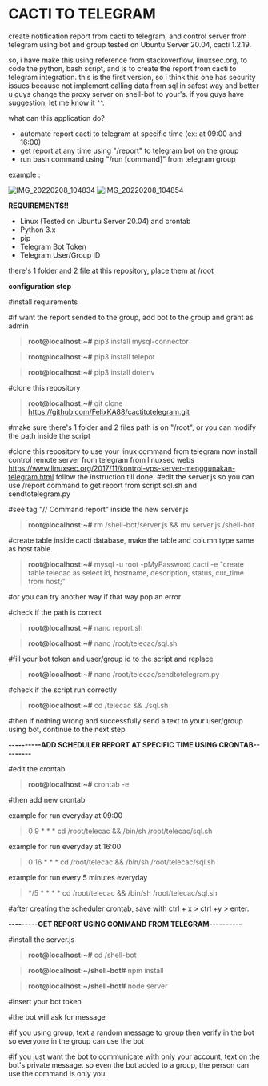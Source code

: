 # CACTI TO TELEGRAM
create notification report from cacti to telegram, and control server from telegram using bot and group
tested on Ubuntu Server 20.04, cacti 1.2.19.

so, i have make this using reference from stackoverflow, linuxsec.org, to code the python, bash script, and js to create the report from cacti to telegram integration.
this is the first version, so i think this one has security issues because not implement calling data from sql in safest way and better u guys change the proxy server on shell-bot to your's. if you guys have suggestion, let me know it ^^.

what can this application do?
- automate report cacti to telegram at specific time (ex: at 09:00 and 16:00)
- get report at any time using "/report" to telegram bot on the group
- run bash command using "/run [command]" from telegram group

example :

![IMG_20220208_104834](https://user-images.githubusercontent.com/99232562/152914658-24f971ee-439c-43bd-955d-771de8d4e6d6.jpg)
![IMG_20220208_104854](https://user-images.githubusercontent.com/99232562/152914663-a0fa425e-6e3f-41f5-b587-0b5fa1a2a54d.jpg)


**REQUIREMENTS!!**
* Linux (Tested on Ubuntu Server 20.04) and crontab
* Python 3.x
* pip
* Telegram Bot Token
* Telegram User/Group ID

there's 1 folder and 2 file at this repository, place them at /root

**configuration step**

#install requirements

#if want the report sended to the group, add bot to the group and grant as admin

> **root@localhost:~#** pip3 install mysql-connector

> **root@localhost:~#** pip3 install telepot

> **root@localhost:~#** pip3 install dotenv

#clone this repository

> **root@localhost:~#** git clone https://github.com/FelixKA88/cactitotelegram.git

#make sure there's 1 folder and 2 files path is on "/root", or you can modify the path inside the script

#clone this repository to use your linux command from telegram
now install control remote server from telegram from linuxsec webs
https://www.linuxsec.org/2017/11/kontrol-vps-server-menggunakan-telegram.html
follow the instruction till done.
#edit the server.js so you can use /report command to get report from script sql.sh and sendtotelegram.py

#see tag "// Command report" inside the new server.js

> **root@localhost:~#** rm /shell-bot/server.js && mv server.js /shell-bot

#create table inside cacti database, make the table and column type same as host table.

> **root@localhost:~#** mysql -u root -pMyPassword cacti -e "create table telecac as select id, hostname, description, status, cur_time from host;"

#or you can try another way if that way pop an error

#check if the path is correct

> **root@localhost:~#** nano report.sh

> **root@localhost:~#** nano /root/telecac/sql.sh

#fill your bot token and user/group id to the script and replace

> **root@localhost:~#** nano /root/telecac/sendtotelegram.py

#check if the script run correctly

> **root@localhost:~#** cd /telecac && ./sql.sh

#then if nothing wrong and successfully send a text to your user/group using bot, continue to the next step


**----------ADD SCHEDULER REPORT AT SPECIFIC TIME USING CRONTAB---------**


#edit the crontab

> **root@localhost:~#** crontab -e

#then add new crontab

example for run everyday at 09:00

> 0 9 * * * cd /root/telecac && /bin/sh /root/telecac/sql.sh

example for run everyday at 16:00

> 0 16 * * * cd /root/telecac && /bin/sh /root/telecac/sql.sh

example for run every 5 minutes everyday

> */5 * * * * cd /root/telecac && /bin/sh /root/telecac/sql.sh

#after creating the scheduler crontab, save with ctrl + x > ctrl +y > enter.


**---------GET REPORT USING COMMAND FROM TELEGRAM----------**


#install the server.js

> **root@localhost:~#** cd /shell-bot

> **root@localhost:~/shell-bot#** npm install

> **root@localhost:~/shell-bot#** node server

#insert your bot token

#the bot will ask for message

#if you using group, text a random message to group then verify in the bot so everyone in the group can use the bot

#if you just want the bot to communicate with only your account, text on the bot's private message. so even the bot added to a group, the person can use the command is only you.

